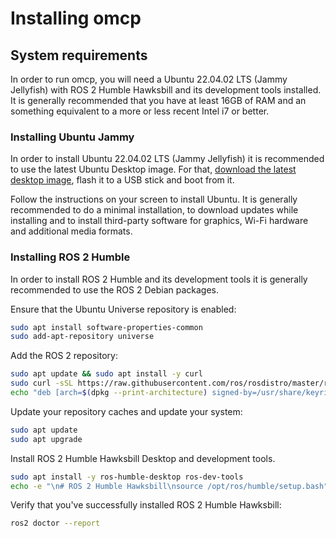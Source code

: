 # Installing omcp

## System requirements

In order to run omcp, you will need a Ubuntu 22.04.02 LTS (Jammy Jellyfish) with ROS 2 Humble Hawksbill and its development tools installed.
It is generally recommended that you have at least 16GB of RAM and an something equivalent to a more or less recent Intel i7 or better.

### Installing Ubuntu Jammy

In order to install Ubuntu 22.04.02 LTS (Jammy Jellyfish) it is recommended to use the latest Ubuntu Desktop image.
For that, [download the latest desktop image](https://releases.ubuntu.com/jammy/), flash it to a USB stick and boot from it.

Follow the instructions on your screen to install Ubuntu. 
It is generally recommended to do a minimal installation, to download updates while installing and to install third-party software for graphics, Wi-Fi hardware and additional media formats.

### Installing ROS 2 Humble

In order to install ROS 2 Humble and its development tools it is generally recommended to use the ROS 2 Debian packages.

Ensure that the Ubuntu Universe repository is enabled:
```bash
sudo apt install software-properties-common
sudo add-apt-repository universe
```

Add the ROS 2 repository:
```bash
sudo apt update && sudo apt install -y curl
sudo curl -sSL https://raw.githubusercontent.com/ros/rosdistro/master/ros.key -o /usr/share/keyrings/ros-archive-keyring.gpg
echo "deb [arch=$(dpkg --print-architecture) signed-by=/usr/share/keyrings/ros-archive-keyring.gpg] http://packages.ros.org/ros2/ubuntu $(. /etc/os-release && echo $UBUNTU_CODENAME) main" | sudo tee /etc/apt/sources.list.d/ros2.list > /dev/null
```

Update your repository caches and update your system:
```bash
sudo apt update 
sudo apt upgrade
```

Install ROS 2 Humble Hawksbill Desktop and development tools.
```bash 
sudo apt install -y ros-humble-desktop ros-dev-tools
echo -e "\n# ROS 2 Humble Hawksbill\nsource /opt/ros/humble/setup.bash" >> ~/.bashrc && source ~/.bashrc
```

Verify that you've successfully installed ROS 2 Humble Hawksbill:
```bash
ros2 doctor --report
```